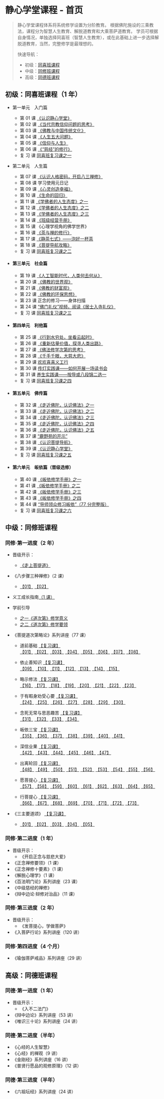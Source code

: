 # 静心学堂课程 - 首页

> 静心学堂课程体系将系统修学设置为分阶教育。
> 根据佛陀施设的三乘教法，课程分为智慧人生教育、解脱道教育和大乘菩萨道教育。
> 学员可根据自身情况，单独选择同喜班（智慧人生教育），或在此基础上进一步选择解脱道教育，当然，完整修学是最理想的。
>
> 快速导航：
>
> - 初级：[同喜班课程](#g1)
> - 中级：[同修班课程](#g2)
> - 高级：[同德班课程](#g3)

## 初级：同喜班课程（1 年）<span id='g1'/>

- 第一单元　入门篇<span id='g1u1'/>

  - 第 01 课 [《认识静心学堂》](/g1/u1/01)
  - 第 02 课 [《当代宗教信仰问题的思考》](/g1/u1/02)
  - 第 03 课 [《佛教与中国传统文化》](/g1/u1/03)
  - 第 04 课 [《人生五大问题》](/g1/u1/04)
  - 第 05 课 [《信仰与人生》](/g1/u1/05)
  - 第 06 课 [《“慈经”的修行》](/g1/u1/06)
  - 复 习 课 [同喜班复习课之一](/g1/u1/fc)

- 第二单元　人生篇<span id='g1u2'/>

  - 第 07 课 [《认识人格密码，开启八三禅修》](/g1/u2/07)
  - 第 08 课 学习使用元日记
  - 第 09 课 [《心灵创造幸福》](/g1/u2/09)
  - 第 10 课 [《生命的回归》](/g1/u2/10)
  - 第 11 课 [《学佛者的人生态度》之一](/g1/u2/11)
  - 第 12 课 [《学佛者的人生态度》之二](/g1/u2/12)
  - 第 13 课 [《学佛者的人生态度》之三](/g1/u2/13)
  - 第 14 课 [《班级经营手册》](/g1/u2/14)
  - 第 15 课 《心理学视角的佛学世界》
  - 第 16 课 [《茶与禅的修行》](/g1/u2/16)
  - 第 17 课 [《静茶七式》——泡好一杯茶](/g1/u2/17)
  - 第 18 课 [《菩提导航攻略》](/g1/u2/18)
  - 复 习 课 [同喜班复习课之二](/g1/u2/fc)

- #### 第三单元　社会篇<span id='g1u3'/>

  - 第 19 课 [《人工智能时代，人类何去何从》](g1/u3/19)
  - 第 20 课 [《佛教的世界观》](g1/u3/20)
  - 第 21 课 [《佛教的财富观》](g1/u3/21)
  - 第 22 课 [《佛教的环保思想》](g1/u3/22)
  - 第 23 课 正念的修习——身体扫描
  - 第 24 课 [“佛门礼仪”视频，阅读《居士入寺礼仪》](g1/u3/24)
  - 复 习 课 [同喜班复习课之三](g1/u3/fc)

- #### 第四单元　利他篇<span id='g1u4'/>

  - 第 25 课 [《行到水穷处，坐看云起时》](/g1/u4/25)
  - 第 26 课 [《重新估量价值，探寻人类出路》](/g1/u4/26)
  - 第 27 课 [《佛法修学次第的思考》](/g1/u4/27)
  - 第 28 课 [《千手千眼，大慈大悲》](/g1/u4/28)
  - 第 29 课 [欢欢喜喜义工行](/g1/u4/29)
  - 第 30 课 [传灯实践课——如何开展一场读书会](/g1/u4/30)
  - 第 31 课 [养生实践课——按导或八段锦二选一](/g1/u4/31)
  - 复 习 课 [同喜班复习课之四](/g1/u4/fc)

- #### 第五单元　佛传篇<span id='g1u5'/>

  - 第 32 课 [《走近佛陀，认识佛法》之一](g1/u5/32)
  - 第 33 课 [《走近佛陀，认识佛法》之二](g1/u5/33)
  - 第 34 课 [《走近佛陀，认识佛法》之三](g1/u5/34)
  - 第 35 课 [《走近佛陀，认识佛法》之四](g1/u5/35)
  - 第 36 课 [《走近佛陀，认识佛法》之五](g1/u5/36)
  - 第 37 课 [“鹿野苑的开示”](g1/u5/37)
  - 第 38 课 [《认识菩提导航》](g1/u5/38)
  - 第 39 课 [《认识静心学堂》](g1/u5/39)
  - 复 习 课 [同喜班复习课之五](g1/u5/fc)

- #### 第六单元　皈依篇（晋级选修）<span id='g1u6'/>

  - 第 40 课 [《皈依修学手册》之一](g1/u6/40)
  - 第 41 课 [《皈依修学手册》之二](g1/u6/41)
  - 第 42 课 [《皈依修学手册》之三](g1/u6/42)
  - 第 43 课 [《皈依修学手册》之四](g1/u6/43)
  - 第 44 课 [“导师领众修习皈依”（77 分完整版）](g1/u6/44)
  - 复 习 课 [同喜班复习课之六](g1/u6/fc)

## 中级：同修班课程<span id='g2'/>

### 同修·第一进度（2 年）<span id='g2s1'/>

- 晋级开示：

  - [《走上菩提道》]()

- 《八步骤三种禅修》（2 课）

  - [【01】](/g2/s1/dcd/explain.md#01)
    [【02】](/g2/s1/dcd/explain.md#01)

- 义工成长指南[（1 课）]()

- 学前引导

  - [之一《道次第》修学意义]()
  - [之二《道次第》修学要领]()

- 《菩提道次第略论》系列讲座（77 课）

  - 道前基础 [【复习课】]()\
    [【01】](/g2/s1/dcd/explain.md#01)
    [【02】](/g2/s1/dcd/explain.md#01)
    [【03】](/g2/s1/dcd/explain.md#01)
    [【04】](/g2/s1/dcd/explain.md#01)
    [【05】](/g2/s1/dcd/explain.md#01)
    [【06】](/g2/s1/dcd/explain.md#01)
    [【07】](/g2/s1/dcd/explain.md#01)
    [【08】](/g2/s1/dcd/explain.md#01)

  - 依止善知识 [【复习课】]()\
    [【09】](/g2/s1/dcd/explain.md#01)
    [【10】](/g2/s1/dcd/explain.md#01)
    [【11】](/g2/s1/dcd/explain.md#01)
    [【12】](/g2/s1/dcd/explain.md#01)
    [【13】](/g2/s1/dcd/explain.md#01)
    [【14】](/g2/s1/dcd/explain.md#01)
    [【15】](/g2/s1/dcd/explain.md#01)

  - 略示修法 [【复习课】]()\
    [【16】](/g2/s1/dcd/explain.md#01)
    [【17】](/g2/s1/dcd/explain.md#01)
    [【18】](/g2/s1/dcd/explain.md#01)
    [【19】](/g2/s1/dcd/explain.md#01)
    [【20】](/g2/s1/dcd/explain.md#01)
    [【21】](/g2/s1/dcd/explain.md#01)
    [【22】](/g2/s1/dcd/explain.md#01)
    [【23】](/g2/s1/dcd/explain.md#01)

  - 于有暇身劝受心要 [【复习课】]()\
    [【24】](/g2/s1/dcd/explain.md#01)
    [【25】](/g2/s1/dcd/explain.md#01)
    [【26】](/g2/s1/dcd/explain.md#01)
    [【27】](/g2/s1/dcd/explain.md#01)
    [【28】](/g2/s1/dcd/explain.md#01)
    [【29】](/g2/s1/dcd/explain.md#01)
    [【30】](/g2/s1/dcd/explain.md#01)

  - 念死无常与思恶趣苦 [【复习课】]()\
    [【31】](/g2/s1/dcd/explain.md#01)
    [【32】](/g2/s1/dcd/explain.md#01)
    [【33】](/g2/s1/dcd/explain.md#01)
    [【34】](/g2/s1/dcd/explain.md#01)

  - 皈依三宝 [【复习课】]()\
    [【35】](/g2/s1/dcd/explain.md#01)
    [【36】](/g2/s1/dcd/explain.md#01)
    [【37】](/g2/s1/dcd/explain.md#01)
    [【38】](/g2/s1/dcd/explain.md#01)
    [【39】](/g2/s1/dcd/explain.md#01)
    [【40】](/g2/s1/dcd/explain.md#01)
    [【41】](/g2/s1/dcd/explain.md#01)

  - 深信业果 [【复习课】]()\
    [【42】](/g2/s1/dcd/explain.md#01)
    [【43】](/g2/s1/dcd/explain.md#01)
    [【44】](/g2/s1/dcd/explain.md#01)
    [【45】](/g2/s1/dcd/explain.md#01)
    [【46】](/g2/s1/dcd/explain.md#01)
    [【47】](/g2/s1/dcd/explain.md#01)

  - 出离轮回 [【复习课】]()\
    [【48】](/g2/s1/dcd/explain.md#01)
    [【49】](/g2/s1/dcd/explain.md#01)
    [【50】](/g2/s1/dcd/explain.md#01)
    [【51】](/g2/s1/dcd/explain.md#01)
    [【52】](/g2/s1/dcd/explain.md#01)
    [【53】](/g2/s1/dcd/explain.md#01)
    [【54】](/g2/s1/dcd/explain.md#01)
    [【55】](/g2/s1/dcd/explain.md#01)
    [【56】](/g2/s1/dcd/explain.md#01)

  - 愿菩提心 [【复习课】]()\
    [【57】](/g2/s1/dcd/explain.md#01)
    [【58】](/g2/s1/dcd/explain.md#01)
    [【59】](/g2/s1/dcd/explain.md#01)
    [【60】](/g2/s1/dcd/explain.md#01)
    [【61】](/g2/s1/dcd/explain.md#01)
    [【62】](/g2/s1/dcd/explain.md#01)
    [【63】](/g2/s1/dcd/explain.md#01)
    [【64】](/g2/s1/dcd/explain.md#01)
    [【65】](/g2/s1/dcd/explain.md#01)

  - 行菩提心 [【复习课】]()\
    [【66】](/g2/s1/dcd/explain.md#01)
    [【67】](/g2/s1/dcd/explain.md#01)
    [【68】](/g2/s1/dcd/explain.md#01)
    [【69】](/g2/s1/dcd/explain.md#01)
    [【70】](/g2/s1/dcd/explain.md#01)
    [【71】](/g2/s1/dcd/explain.md#01)
    [【72】](/g2/s1/dcd/explain.md#01)
    [【73】](/g2/s1/dcd/explain.md#01)

- 《三主要道颂》 [【复习课】]()

  - [【01】](/g2/s1/dcd/explain.md#01)
    [【02】](/g2/s1/dcd/explain.md#01)
    [【03】](/g2/s1/dcd/explain.md#01)
    [【04】](/g2/s1/dcd/explain.md#01)
    [【05】](/g2/s1/dcd/explain.md#01)

### 同修·第二进度（1 年）<span id='g2s2'/>

- 晋级开示：
  - 《开启正念与慈悲大爱》
- 《正念禅修要领》（1 课）
- 《正念禅修十要素》（1 课）
- 《解脱心理学》（1 课）
- 《百法明门论》系列讲座（23 课）
- 《中级慈经的禅修》
- 《辩中边论·辩修对治品》（11 课）

### 同修·第三进度（2 年）<span id='g2s3'/>

- 晋级开示：
  - 《发菩提心，学做菩萨》
- 《入菩萨行论》系列讲座（120 讲）

### 同修·第四进度（4 个月）<span id='g2s4'/>

- 《瑜伽菩萨戒品》系列讲座（29 讲）

## 高级：同德班课程 <span id='g3'/>

### 同德·第一进度（1 年）<span id='g3s1'/>

- 晋级开示：
  - 《入不二法门》
- 《辩中边论》系列讲座（53 讲）
- 《唯识三十论》系列讲座（24 讲）

### 同德·第二进度（半年）<span id='g3s2'/>

- 《心经的人生智慧》
- 《心经》的禅观（9 讲）
- 《金刚经》系列讲座（16 讲）
- 《普贤行愿品的观修原理》（12 讲）

### 同德·第三进度（半年）<span id='g3s3'/>

- 《六祖坛经》系列讲座（24 讲）
